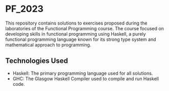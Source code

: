 # PF_2023

This repository contains solutions to exercises proposed during the laboratories of the Functional Programming course. 
The course focused on developing skills in functional programming using Haskell, a purely functional programming language known for its strong type system and mathematical approach to programming.

## Technologies Used
- Haskell: The primary programming language used for all solutions.
- GHC: The Glasgow Haskell Compiler used to compile and run Haskell code.
